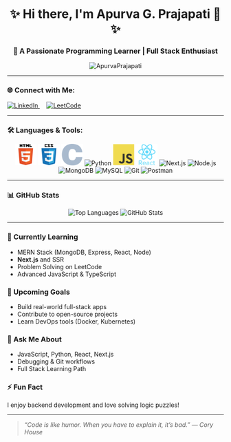 <h1 align="center">✨ Hi there, I'm Apurva G. Prajapati 👋 ✨</h1>
<h3 align="center">🚀 A Passionate Programming Learner | Full Stack Enthusiast</h3>

<p align="center">
  <img src="https://komarev.com/ghpvc/?username=PrajapatiApurva&label=Profile%20Views&color=0e75b6&style=flat" alt="ApurvaPrajapati" />
</p>

---

### 🌐 Connect with Me:
<p align="left">
  <a href="https://www.linkedin.com/in/apurva-prajapati/" target="_blank">
    <img src="https://raw.githubusercontent.com/rahuldkjain/github-profile-readme-generator/master/src/images/icons/Social/linked-in-alt.svg" alt="LinkedIn" width="30" height="30"/>
  </a>
  &nbsp;&nbsp;&nbsp;
  <a href="https://leetcode.com/ApurvaPrajapati/" target="_blank">
    <img src="https://raw.githubusercontent.com/rahuldkjain/github-profile-readme-generator/master/src/images/icons/Social/leet-code.svg" alt="LeetCode" width="30" height="30"/>
  </a>
</p>

---

### 🛠️ Languages & Tools:

<p align="center">
  <img src="https://raw.githubusercontent.com/devicons/devicon/master/icons/html5/html5-original-wordmark.svg" alt="HTML5" width="50" height="50"/>
  <img src="https://raw.githubusercontent.com/devicons/devicon/master/icons/css3/css3-original-wordmark.svg" alt="CSS3" width="50" height="50"/>
  <img src="https://raw.githubusercontent.com/devicons/devicon/master/icons/c/c-original.svg" alt="C" width="50" height="50"/>
  <img src="https://www.vectorlogo.zone/logos/python/python-icon.svg" alt="Python" width="50" height="50"/>
  <img src="https://raw.githubusercontent.com/devicons/devicon/master/icons/javascript/javascript-original.svg" alt="JavaScript" width="50" height="50"/>
  <img src="https://raw.githubusercontent.com/devicons/devicon/master/icons/react/react-original-wordmark.svg" alt="React" width="50" height="50"/>
  <img src="https://cdn.worldvectorlogo.com/logos/nextjs-2.svg" alt="Next.js" width="55" height="50"/>
  <img src="https://www.vectorlogo.zone/logos/nodejs/nodejs-icon.svg" alt="Node.js" width="50" height="50"/>
  <img src="https://www.vectorlogo.zone/logos/mongodb/mongodb-icon.svg" alt="MongoDB" width="40" height="50"/>
  <img src="https://www.vectorlogo.zone/logos/mysql/mysql-icon.svg" alt="MySQL" width="40" height="50"/>
  <img src="https://www.vectorlogo.zone/logos/git-scm/git-scm-icon.svg" alt="Git" width="50" height="50"/>
  <img src="https://www.vectorlogo.zone/logos/getpostman/getpostman-icon.svg" alt="Postman" width="50" height="50"/>
</p>

---

### 📊 GitHub Stats

<p align="center">
  <img src="https://github-readme-stats.vercel.app/api/top-langs/?username=PrajapatiApurva&layout=compact&theme=tokyonight" alt="Top Languages" height="200"/>
  <img src="https://github-readme-stats.vercel.app/api?username=PrajapatiApurva&show_icons=true&locale=en&theme=tokyonight" alt="GitHub Stats" height="200"/>
</p>

---

### 🌱 Currently Learning
- MERN Stack (MongoDB, Express, React, Node)
- **Next.js** and SSR
- Problem Solving on LeetCode
- Advanced JavaScript & TypeScript

### 🔭 Upcoming Goals
- Build real-world full-stack apps
- Contribute to open-source projects
- Learn DevOps tools (Docker, Kubernetes)

### 💬 Ask Me About
- JavaScript, Python, React, Next.js
- Debugging & Git workflows
- Full Stack Learning Path

### ⚡ Fun Fact
I enjoy backend development and love solving logic puzzles!

---

> _“Code is like humor. When you have to explain it, it’s bad.” — Cory House_

